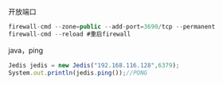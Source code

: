 开放端口

```javascript
firewall-cmd --zone=public --add-port=3690/tcp --permanent
firewall-cmd --reload #重启firewall
```

java，ping

```javascript
Jedis jedis = new Jedis("192.168.116.128",6379);
System.out.println(jedis.ping());//PONG
```

